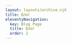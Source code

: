 ```yaml
---
layout: layouts/archive.njk
title: Блог
eleventyNavigation:
  key: Blog Page
  title: Блог
  order: 2
---
```

